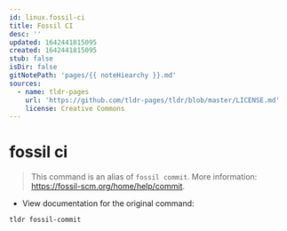 ```yaml
---
id: linux.fossil-ci
title: Fossil CI
desc: ''
updated: 1642441815095
created: 1642441815095
stub: false
isDir: false
gitNotePath: 'pages/{{ noteHiearchy }}.md'
sources:
  - name: tldr-pages
    url: 'https://github.com/tldr-pages/tldr/blob/master/LICENSE.md'
    license: Creative Commons
---
```

# fossil ci

> This command is an alias of `fossil commit`.
> More information: <https://fossil-scm.org/home/help/commit>.

- View documentation for the original command:

`tldr fossil-commit`

